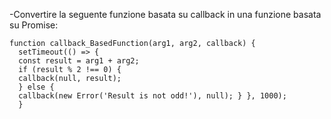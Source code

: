 -Convertire la seguente funzione basata su callback in una funzione basata su Promise:

    function callback_BasedFunction(arg1, arg2, callback) {
      setTimeout(() => {
      const result = arg1 + arg2;
      if (result % 2 !== 0) {
      callback(null, result);
      } else {
      callback(new Error('Result is not odd!'), null); } }, 1000);
      }
